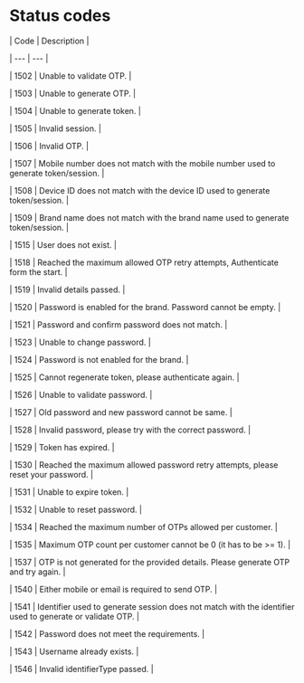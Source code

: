 # Status codes

| Code | Description |

| --- | --- |

| 1502 | Unable to validate OTP. |

| 1503 | Unable to generate OTP. |

| 1504 | Unable to generate token. |

| 1505 | Invalid session. |

| 1506 | Invalid OTP. |

| 1507 | Mobile number does not match with the mobile number used to generate token/session. |

| 1508 | Device ID does not match with the device ID used to generate token/session. |

| 1509 | Brand name does not match with the brand name used to generate token/session. |

| 1515 | User does not exist. |

| 1518 | Reached the maximum allowed OTP retry attempts, Authenticate form the start. |

| 1519 | Invalid details passed. |

| 1520 | Password is enabled for the brand. Password cannot be empty. |

| 1521 | Password and confirm password does not match. |

| 1523 | Unable to change password. |

| 1524 | Password is not enabled for the brand. |

| 1525 | Cannot regenerate token, please authenticate again. |

| 1526 | Unable to validate password. |

| 1527 | Old password and new password cannot be same. |

| 1528 | Invalid password, please try with the correct password. |

| 1529 | Token has expired. |

| 1530 | Reached the maximum allowed password retry attempts, please reset your password. |

| 1531 | Unable to expire token. |

| 1532 | Unable to reset password. |

| 1534 | Reached the maximum number of OTPs allowed per customer. |

| 1535 | Maximum OTP count per customer cannot be 0 (it has to be >= 1). |

| 1537 | OTP is not generated for the provided details. Please generate OTP and try again. |

| 1540 | Either mobile or email is required to send OTP. |

| 1541 | Identifier used to generate session does not match with the identifier used to generate or validate OTP. |

| 1542 | Password does not meet the requirements. |

| 1543 | Username already exists. |

| 1546 | Invalid identifierType passed. |

